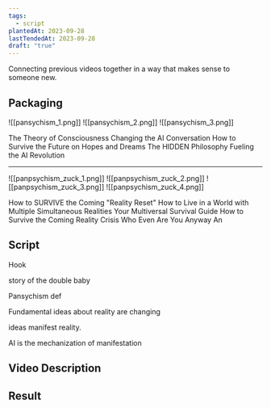 ```yaml
---
tags:
  - script
plantedAt: 2023-09-28
lastTendedAt: 2023-09-28
draft: "true"
---
```

Connecting previous videos together in a way that makes sense to someone new.

## Packaging

![[pansychism_1.png]]
![[pansychism_2.png]]
![[pansychism_3.png]]

The Theory of Consciousness Changing the AI Conversation
How to Survive the Future on Hopes and Dreams
The HIDDEN Philosophy Fueling the AI Revolution

---

![[panpsychism_zuck_1.png]]
![[panpsychism_zuck_2.png]]
![[panpsychism_zuck_3.png]]
![[panpsychism_zuck_4.png]]

How to SURVIVE the Coming "Reality Reset"
How to Live in a World with Multiple Simultaneous Realities
Your Multiversal Survival Guide
How to Survive the Coming Reality Crisis
Who Even Are You Anyway An


## Script

Hook

story of the double baby

Pansychism def

Fundamental ideas about reality are changing



ideas manifest reality.

AI is the mechanization of manifestation





## Video Description
## Result